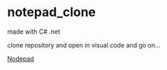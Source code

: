 # notepad_clone
made with C# .net

clone repository and open in visual code and go on...

[Nodepad](https://github.com/Anees7757/notepad_clone/blob/master/Notepad.exe)
